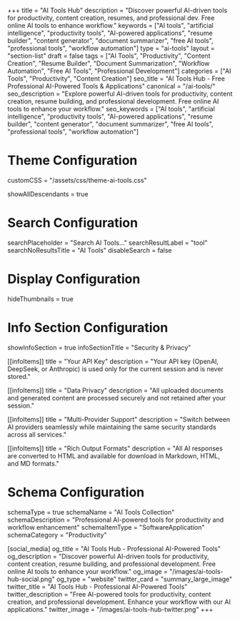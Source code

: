 +++
title = "AI Tools Hub"
description = "Discover powerful AI-driven tools for productivity, content creation, resumes, and professional dev. Free online AI tools to enhance workflow."
keywords = ["AI tools", "artificial intelligence", "productivity tools", "AI-powered applications", "resume builder", "content generator", "document summarizer", "free AI tools", "professional tools", "workflow automation"]
type = "ai-tools"
layout = "section-list"
draft = false
tags = ["AI Tools", "Productivity", "Content Creation", "Resume Builder", "Document Summarization", "Workflow Automation", "Free AI Tools", "Professional Development"]
categories = ["AI Tools", "Productivity", "Content Creation"]
seo_title = "AI Tools Hub - Free Professional AI-Powered Tools & Applications"
canonical = "/ai-tools/"
seo_description = "Explore powerful AI-driven tools for productivity, content creation, resume building, and professional development. Free online AI tools to enhance your workflow."
seo_keywords = ["AI tools", "artificial intelligence", "productivity tools", "AI-powered applications", "resume builder", "content generator", "document summarizer", "free AI tools", "professional tools", "workflow automation"]
# Theme Configuration
customCSS = "/assets/css/theme-ai-tools.css"

showAllDescendants = true

# Search Configuration
searchPlaceholder = "Search AI Tools..."
searchResultLabel = "tool"
searchNoResultsTitle = "AI Tools"
disableSearch = false

# Display Configuration
hideThumbnails = true

# Info Section Configuration
showInfoSection = true
infoSectionTitle = "Security & Privacy"

[[infoItems]]
title = "Your API Key"
description = "Your API key (OpenAI, DeepSeek, or Anthropic) is used only for the current session and is never stored."

[[infoItems]]
title = "Data Privacy"
description = "All uploaded documents and generated content are processed securely and not retained after your session."

[[infoItems]]
title = "Multi-Provider Support"
description = "Switch between AI providers seamlessly while maintaining the same security standards across all services."

[[infoItems]]
title = "Rich Output Formats"
description = "All AI responses are converted to HTML and available for download in Markdown, HTML, and MD formats."

# Schema Configuration
schemaType = true
schemaName = "AI Tools Collection"
schemaDescription = "Professional AI-powered tools for productivity and workflow enhancement"
schemaItemType = "SoftwareApplication"
schemaCategory = "Productivity"

[social_media]
  og_title = "AI Tools Hub - Professional AI-Powered Tools"
  og_description = "Discover powerful AI-driven tools for productivity, content creation, resume building, and professional development. Free online AI tools to enhance your workflow."
  og_image = "/images/ai-tools-hub-social.png"
  og_type = "website"
  twitter_card = "summary_large_image"
  twitter_title = "AI Tools Hub - Professional AI-Powered Tools"
  twitter_description = "Free AI-powered tools for productivity, content creation, and professional development. Enhance your workflow with our AI applications."
  twitter_image = "/images/ai-tools-hub-twitter.png"
+++
